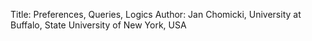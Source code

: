 Title: Preferences, Queries, Logics
Author: Jan Chomicki, University at Buffalo, State University of New York, USA
